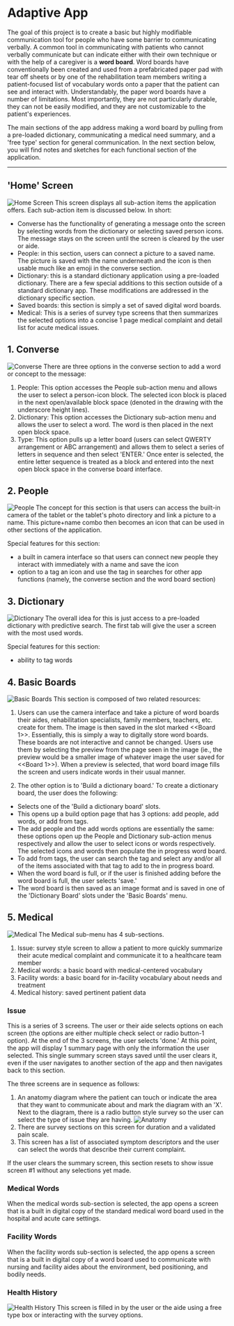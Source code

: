 # Adaptive App

The goal of this project is to create a basic but highly modifiable communication tool for people who have some barrier to communicating verbally. 
A common tool in communicating with patients who cannot verbally communicate but can indicate either with their own technique or with the help of a caregiver is a **word board**. Word boards have conventionally been created and used from a prefabricated paper pad with tear off sheets or by one of the rehabilitation team members writing a patient-focused list of vocabulary words onto a paper that the patient can see and interact with. Understandably, the paper word boards have a number of limitations. Most importantly, they are not particularly durable, they can not be easily modified, and they are not customizable to the patient's experiences.

The main sections of the app address making a word board by pulling from a pre-loaded dictionary, communicating a medical need summary, and a 'free type' section for general communication. In the next section below, you will find notes and sketches for each functional section of the application.

---
## 'Home' Screen
![Home Screen](https://github.com/pickwickian/orange-banana/blob/master/HomeScreen.png)
This screen displays all sub-action items the application offers. Each sub-action item is discussed below. In short:
- Converse has the functionality of generating a message onto the screen by selecting words from the dictionary or selecting saved person icons. The message stays on the screen until the screen is cleared by the user or aide. 
- People: in this section, users can connect a picture to a saved name. The picture is saved with the name underneath and the icon is then usable much like an emoji in the converse section.
- Dictionary: this is a standard dictionary application using a pre-loaded dictionary. There are a few special additions to this section outside of a standard dictionary app. These modifications are addressed in the dictionary specific section.
- Saved boards: this section is simply a set of saved digital word boards.
- Medical: This is a series of survey type screens that then summarizes the selected options into a concise 1 page medical complaint and detail list for acute medical issues.

## 1. Converse
![Converse](https://github.com/pickwickian/orange-banana/blob/master/Converse.png)
There are three options in the converse section to add a word or concept to the message:
1. People: This option accesses the People sub-action menu and allows the user to select a person-icon block. The selected icon block is placed in the next open/available block space (denoted in the drawing with the underscore height lines).
1. Dictionary: This option accesses the Dictionary sub-action menu and allows the user to select a word. The word is then placed in the next open block space.
1. Type: This option pulls up a letter board (users can select QWERTY arrangement or ABC arrangement) and allows them to select a series of letters in sequence and then select 'ENTER.' Once enter is selected, the entire letter sequence is treated as a block and entered into the next open block space in the converse board interface.

## 2. People
![People](https://github.com/pickwickian/orange-banana/blob/master/People.png)
The concept for this section is that users can access the built-in camera of the tablet or the tablet's photo directory and link a picture to a name. This picture+name combo then becomes an icon that can be used in other sections of the application.

Special features for this section:
- a built in camera interface so that users can connect new people they interact with immediately with a name and save the icon
- option to a tag an icon and use the tag in searches for other app functions (namely, the converse section and the word board section)

## 3. Dictionary
![Dictionary](https://github.com/pickwickian/orange-banana/blob/master/Dictionary.png)
The overall idea for this is just access to a pre-loaded dictionary with predictive search. The first tab will give the user a screen with the most used words.

Special features for this section:
- ability to tag words

## 4. Basic Boards
![Basic Boards](https://github.com/pickwickian/orange-banana/blob/master/BasicBoards.png)
This section is composed of two related resources:

1. Users can use the camera interface and take a picture of word boards their aides, rehabilitation specialists, family members, teachers, etc. create for them. The image is then saved in the slot marked <<Board 1>>. Essentially, this is simply a way to digitally store word boards. These boards are not interactive and cannot be changed. Users use them by selecting the preview from the page seen in the image (ie., the preview would be a smaller image of whatever image the user saved for <<Board 1>>). When a preview is selected, that word board image fills the screen and users indicate words in their usual manner.

2. The other option is to 'Build a dictionary board.' To create a dictionary board, the user does the following:
- Selects one of the 'Build a dictionary board' slots.
- This opens up a build option page that has 3 options: add people, add words, or add from tags.
- The add people and the add words options are essentially the same: these options open up the People and Dictionary sub-action menus respectively and allow the user to select icons or words respectively. The selected icons and words then populate the in progress word board.
- To add from tags, the user can search the tag and select any and/or all of the items associated with that tag to add to the in progress board.
- When the word board is full, or if the user is finished adding before the word board is full, the user selects 'save.'
- The word board is then saved as an image format and is saved in one of the 'Dictionary Board' slots under the 'Basic Boards' menu.

## 5. Medical
![Medical](https://github.com/pickwickian/orange-banana/blob/master/Medical.png)
The Medical sub-menu has 4 sub-sections.
1. Issue: survey style screen to allow a patient to more quickly summarize their acute medical complaint and communicate it to a healthcare team member
1. Medical words: a basic board with medical-centered vocabulary
1. Facility words: a basic board for in-facility vocabulary about needs and treatment
1. Medical history: saved pertinent patient data

### Issue
This is a series of 3 screens. The user or their aide selects options on each screen (the options are either multiple check select or radio button-1 option). At the end of the 3 screens, the user selects 'done.' At this point, the app will display 1 summary page with only the information the user selected. This single summary screen stays saved until the user clears it, even if the user navigates to another section of the app and then navigates back to this section.

The three screens are in sequence as follows:
1. An anatomy diagram where the patient can touch or indicate the area that they want to communicate about and mark the diagram with an 'X'. Next to the diagram, there is a radio button style survey so the user can select the type of issue they are having.
![Anatomy](https://github.com/pickwickian/orange-banana/blob/master/AnatomyDiagram.png)
2. There are survey sections on this screen for duration and a validated pain scale.
3. This screen has a list of associated symptom descriptors and the user can select the words that describe their current complaint.

If the user clears the summary screen, this section resets to show issue screen #1 without any selections yet made.

### Medical Words
When the medical words sub-section is selected, the app opens a screen that is a built in digital copy of the standard medical word board used in the hospital and acute care settings. 

### Facility Words
When the facility words sub-section is selected, the app opens a screen that is a built in digital copy of a word board used to communicate with nursing and facility aides about the environment, bed positioning, and bodily needs.

### Health History
![Health History](https://github.com/pickwickian/orange-banana/blob/master/History.png)
This screen is filled in by the user or the aide using a free type box or interacting with the survey options.
